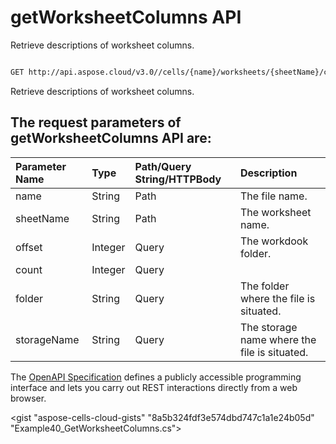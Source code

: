 # **getWorksheetColumns API**

Retrieve descriptions of worksheet columns. 

```bash

GET http://api.aspose.cloud/v3.0//cells/{name}/worksheets/{sheetName}/cells/columns/

```
Retrieve descriptions of worksheet columns.

## The request parameters of **getWorksheetColumns** API are: 

| Parameter Name | Type | Path/Query String/HTTPBody | Description | 
| :- | :- | :- |:- | 
|name|String|Path|The file name.|
|sheetName|String|Path|The worksheet name.|
|offset|Integer|Query|The workdook folder.|
|count|Integer|Query||
|folder|String|Query|The folder where the file is situated.|
|storageName|String|Query|The storage name where the file is situated.|


The [OpenAPI Specification](https://reference.aspose.cloud/cells/#/CellsController/GetWorksheetColumns) defines a publicly accessible programming interface and lets you carry out REST interactions directly from a web browser.

<gist "aspose-cells-cloud-gists" "8a5b324fdf3e574dbd747c1a1e24b05d" "Example40_GetWorksheetColumns.cs">

